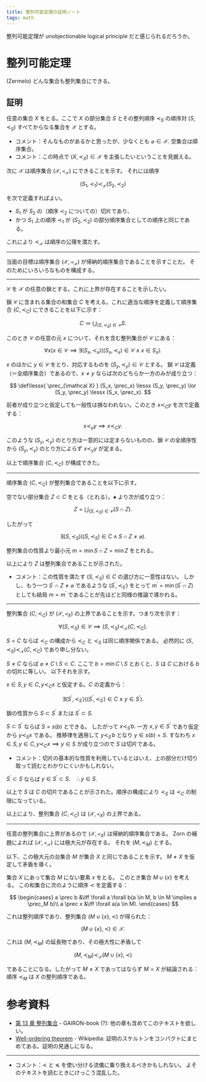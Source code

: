 ```yaml
---
title: 整列可能定理の証明ノート
tags: math
---
```


整列可能定理が unobjectionable logical principle だと感じられるだろうか。

# 整列可能定理

(Zermelo) どんな集合も整列集合にできる。

## 証明

任意の集合 $X$ をとる。ここで $X$ の部分集合 $S$ とその整列順序 $\prec_S$ の順序対
$(S, \prec_S)$ すべてからなる集合を $\mathcal X$ とする。

* コメント：そんなものがあるかと思ったが、少なくとも $\varnothing \in \mathcal X.$
  空集合は順序集合。
* コメント：この時点で $(X, \prec_X) \in \mathcal X$ を主張したいということを見据える。

次に $\mathcal X$ は順序集合 $(\mathcal X, \prec_{\mathcal X})$ にできることを示す。
それには順序

$$
(S_1, \prec_1) \prec_{\mathcal X} (S_2, \prec_2)
$$

を次で定義すればよい。
* $S_1$ が $S_2$ の（順序 $\prec_2$ についての）切片であり、
* かつ $S_1$ 上の順序 $\prec_1$ が $(S_2, \prec_2)$ の部分順序集合としての順序と同じである。

これにより $\prec_{\mathcal X}$ は順序の公理を満たす。

----

当面の目標は順序集合 $(\mathcal X, \prec_{\mathcal X})$ が帰納的順序集合であることを示すことだ。
そのためにいろいろなものを構成する。

----

$\mathcal C$ を $\mathcal X$ の任意の鎖とする。これに上界が存在することを示したい。

鎖 $\mathcal C$ に含まれる集合の和集合 $C$ を考える。これに適当な順序を定義して順序集合 $(C, \prec_C)$ にできることを以下に示す：

$$
\tag*{$\spadesuit$}
C \coloneqq \bigcup_{(S, \prec_S) \in \mathcal C}S.
$$

このとき $\mathcal C$ の任意の元 $x$ について、それを含む整列集合が $\mathcal C$ にある：

$$
\forall x(x \in \mathcal C \implies \exists (S_x, \prec_x)((S_x, \prec_x) \in \mathcal C \land x \in S_x).
$$

$x$ のほかに $y \in \mathcal C$ をとり、対応するものを $(S_y, \prec_y) \in \mathcal C$ とする。
鎖 $\mathcal C$ は定義（＝全順序集合）であるので、$x \ne y$ ならば次のどちらか一方のみが成り立つ：

$$
\def\lessx{ \prec_{\mathcal X} }
(S_x, \prec_x) \lessx (S_y, \prec_y) \lor (S_y, \prec_y) \lessx (S_x, \prec_x).
$$

前者が成り立つと仮定しても一般性は損なわれない。このとき $x \prec_C y$ を次で定義する：

$$x \prec_y y \implies x \prec_C y.$$

このような $(S_y, \prec_y)$ のとり方は一意的には定まらないものの、鎖 $\mathcal C$ の全順序性から
$(S_y, \prec_y)$ のとり方によらず $x \prec_y y$ が定まる。

以上で順序集合 $(C, \prec_C)$ が構成できた。

----

順序集合 $(C, \prec_C)$ が整列集合であることを以下に示す。

空でない部分集合 $Z \subset C$ をとる（とれる）。$\spadesuit$ より次が成り立つ：

$$
Z = \bigcup_{(S, \prec_S) \in \mathcal C}(S \cap Z).
$$

したがって

$$\exists (S, \prec_S)((S, \prec_S) \in C \land S \cap Z \ne \varnothing).$$

整列集合の性質より最小元 $m = \min S \cap Z = \min Z$ をとれる。

以上により $Z$ は整列集合であることが示された。

* コメント：この性質を満たす $(S, \prec_S) \in C$ の選び方に一意性はない。
  しかし、もう一つ $S^\prime \cap Z \ne \varnothing$ であるような $(S^\prime, \prec_{S^\prime})$ をとって
  $m^\prime = \min(S^\prime \cap Z)$ としても結局 $m = m^\prime$ であることが先ほどと同様の推論で導かれる。

----

整列集合 $(C, \prec_C)$ が $(\mathcal X, \prec_X)$ の上界であることを示す。つまり次を示す：

$$\forall (S, \prec_S) \in \mathcal C \implies (S, \prec_S) \prec_{\mathcal X} (C, \prec_C).$$

$S = C$ ならば $\prec_C$ の構成から $\prec_C$ と $\prec_S$ は同じ順序関係である。
必然的に $(S, \prec_S) \prec_{\mathcal X} (C, \prec_C)$ であり申し分ない。

$S \ne C$ ならば $\varnothing \ne C\setminus S \subset C.$
ここで $b = \min C\setminus S$ とおくと、$S$ は $C$ における $b$ の切片に等しい。
以下それを示す。

$x \in S, y \in C, y \prec_C x$ と仮定する。$C$ の定義から：

$$
\exists (S^\prime, \prec_{S^\prime})((S^\prime, \prec_{S^\prime}) \in C \land y \in S^\prime).
$$

鎖の性質から $S \subset S^\prime$ または $S^\prime \subset S.$

$S \subset S^\prime$ ならば $S = s(b)$ とできる。
したがって $x \prec_{S^\prime} b.$
一方 $x, y \in S^\prime$ であり仮定から $y \prec_S x$ である。
推移律を適用して $y \prec_{S^\prime} b$ となり
$y \in s(b) = S.$
すなわち $x \in S, y \in C, y \prec_C x \implies y \in S$ が成り立つので $S$ は切片である。

* コメント：切片の基本的な性質を利用しているとはいえ、上の部分だけ切り取って読むとわかりにくいかもしれない。

$S^\prime \subset S$ ならば $y \in S^\prime \subset S.\quad \therefore y \in S.$

以上で $S$ は $C$ の切片であることが示された。順序の構成により
$\prec_S$ は $\prec_C$ の制限になっている。

以上により、整列集合 $(C, \prec_C)$ は $(\mathcal X, \prec_X)$ の上界である。

----

任意の整列集合に上界があるので $(\mathcal X, \prec_X)$ は帰納的順序集合である。
Zorn の補題によれば $(\mathcal X, \prec_{\mathcal X})$ には極大元が存在する。
それを $(M, \prec_M)$ とする。

以下、この極大元の台集合 $M$ が集合 $X$ と同じであることを示す。
$M \ne X$ を仮定して矛盾を導く。

集合 $X$ にあって集合 $M$ にない要素 $x$ をとる。
このとき集合 $M \cup \lbrace x \rbrace$ を考える。
この和集合に次のように順序 $\prec$ を定義する：

$$
\begin{cases}
a \prec b &\iff \forall a \forall b(a \in M, b \in M \implies a \prec_M b)\\
a \prec x &\iff \forall a(a \in M).
\end{cases}
$$

これは整列順序であり、整列集合 $(M \cup \lbrace x \rbrace, \prec)$ が得られた：

$$
(M \cup \lbrace x \rbrace, \prec) \in \mathcal X.
$$

これは $(M, \prec_M)$ の延長物であり、その極大性に矛盾して

$$
(M, \prec_M) \prec_{\mathcal X} (M \cup \lbrace x \rbrace, \prec)
$$

であることになる。したがって $M \ne X$ であってはならず $M = X$ が結論される：順序 $\prec_M$ は $X$ の整列順序である。

# 参考資料

* [第 13 章 整列集合](http://www.math.is.tohoku.ac.jp/~obata/student/subject/file/2018-13_WellOrdered.pdf) - GAIRON-book (?): 他の章も含めてこのテキストを欲しい。
* [Well-ordering theorem](https://en.wikipedia.org/wiki/Well-ordering_theorem) - Wikipedia: 証明のスケルトンをコンパクトにまとめてある。証明の見通しになる。

----

* コメント：$\prec$ と $\preceq$ を使い分ける流儀に乗り換えるべきかもしれない。
  よそのテキストを読むときにけっこう混乱した。
